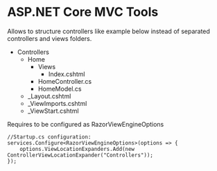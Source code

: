 ﻿# ASP.NET Core MVC Tools

Allows to structure controllers like example below instead of separated controllers and views folders.

- Controllers
  - Home
    - Views
      - Index.cshtml
    - HomeController.cs 
    - HomeModel.cs
  - _Layout.cshtml
  - _ViewImports.cshtml
  - _ViewStart.cshtml

Requires to be configured as RazorViewEngineOptions
```
//Startup.cs configuration: 
services.Configure<RazorViewEngineOptions>(options => {
    options.ViewLocationExpanders.Add(new ControllerViewLocationExpander("Controllers"));
});
```